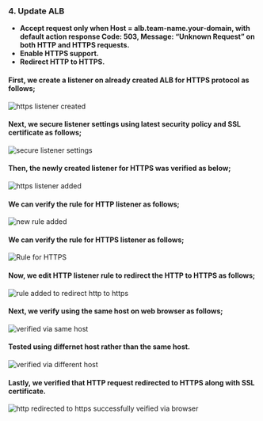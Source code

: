 ### 4. Update ALB
- **Accept request only when Host = alb.team-name.your-domain, with default action response Code: 503, Message: “Unknown Request” on both HTTP and HTTPS requests.**
- **Enable HTTPS support.**
- **Redirect HTTP to HTTPS.**


#### First, we create a listener on already created ALB for HTTPS protocol as follows;

![https listener created](https://user-images.githubusercontent.com/24239688/145689312-871ab6f3-10ea-4b15-bef5-be199543b727.PNG)

#### Next, we secure listener settings using latest security policy and SSL certificate as follows;

![secure listener settings](https://user-images.githubusercontent.com/24239688/145689367-6310f927-3379-492d-8086-5aa6fb5b8c3b.PNG)

#### Then, the newly created listener for HTTPS was verified as below;

![https listener added](https://user-images.githubusercontent.com/24239688/145689334-128f7d17-a58c-45de-8216-2155da365959.PNG)

#### We can verify the rule for HTTP listener as follows;

![new rule added](https://user-images.githubusercontent.com/24239688/145689319-31e8334d-2123-49bf-9b23-84fe4fa81f6b.PNG)

#### We can verify the rule for HTTPS listener as follows;

![Rule for HTTPS](https://user-images.githubusercontent.com/24239688/145689688-31d6e6f4-a53b-4d09-8da9-83fd6ed051fd.PNG)

#### Now, we edit HTTP listener rule to redirect the HTTP to HTTPS as follows;

![rule added to redirect http to https](https://user-images.githubusercontent.com/24239688/145689328-ac9bd396-de31-4d7a-a56d-26819b8a9a77.PNG)

#### Next, we verify using the same host on web browser as follows;

![verified via same host](https://user-images.githubusercontent.com/24239688/145689385-837b4908-e9df-4cba-b852-5d2ef7e8c045.PNG)

#### Tested using differnet host rather than the same host.

![verified via different host](https://user-images.githubusercontent.com/24239688/145689392-4969295b-0fac-4a03-ae48-9616bc960323.PNG)

#### Lastly, we verified that HTTP request redirected to HTTPS along with SSL certificate.

![http redirected to https successfully veified via browser](https://user-images.githubusercontent.com/24239688/145689400-047ed5fc-934d-48a0-8e5b-bd4d7bdd90bb.PNG)



